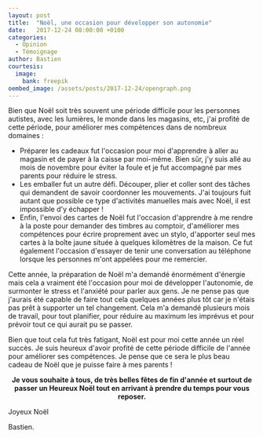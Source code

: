 ```yaml
---
layout: post
title:  "Noël, une occasion pour développer son autonomie"
date:   2017-12-24 08:00:00 +0100
categories:
  - Opinion
  - Témoignage
author: Bastien
courtesis:
  image:
    bank: freepik
oembed_image: /assets/posts/2017-12-24/opengraph.png
---
```


<amp-img class="center" width="773" height="387" src="/assets/posts/2017-12-24/opengraph.png" alt="Joyeux Noël !"></amp-img>



Bien que Noël soit très souvent une période difficile pour les personnes autistes, avec les lumières, le monde dans les magasins, etc, j'ai profité
de cette période, pour améliorer mes compétences dans de nombreux domaines&nbsp;:

 - Préparer les cadeaux fut l'occasion pour moi d'apprendre à aller au magasin et de payer à la caisse par moi-même. Bien sûr, j'y suis allé au mois de novembre pour 
éviter la foule et je fut accompagné par mes parents pour réduire le stress.
 - Les emballer fut un autre défi. Découper, plier et coller sont des tâches qui demandent de savoir coordonner les mouvements. J'ai toujours fuit autant que possible ce type 
d'activités manuelles mais avec Noël, il est impossible d'y échapper&nbsp;!
 - Enfin, l'envoi des cartes de Noël fut l'occasion d'apprendre à me rendre à la poste pour demander des timbres au comptoir, d'améliorer mes compétences pour écrire proprement avec un 
stylo, d'apporter seul mes cartes à la boîte jaune située à quelques kilomètres de la maison.
Ce fut également l'occasion d'essayer de tenir une conversation au téléphone lorsque les personnes m'ont appelées pour me remercier.

Cette année, la préparation de Noël m'a demandé énormément d'énergie mais cela a vraiment été l'occasion pour moi de développer l'autonomie, de surmonter le stress et l'anxiété pour 
parler aux gens. Je ne pense pas que j'aurais été capable de faire tout cela quelques années plus tôt car je n'étais pas prêt à supporter un tel changement.
Cela m'a demandé plusieurs mois de travail, pour tout planifier, pour réduire au maximum les imprévus et pour prévoir tout ce qui aurait pu se passer.


Bien que tout cela fut très fatigant, Noël est pour moi cette année un réel succès. Je suis heureux d'avoir profité de cette période difficile
de l'année pour améliorer ses compétences. Je pense que ce sera le plus beau cadeau de Noël que je puisse faire à mes parents&nbsp;!

<div align="center"><strong>
Je vous souhaite à tous, de très belles fêtes de fin d'année et surtout de passer un Heureux Noël tout en arrivant à prendre du temps pour vous reposer.
</strong></div>

Joyeux Noël

Bastien.

